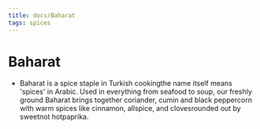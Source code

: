 ```yaml
---
title: docs/Baharat
tags: spices
---
```


# Baharat
- Baharat is a spice staple in Turkish cookingthe name itself means 'spices' in Arabic. Used in everything from seafood to soup, our freshly ground Baharat brings together coriander, cumin and black peppercorn with warm spices like cinnamon, allspice, and clovesrounded out by sweetnot hotpaprika.